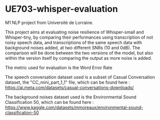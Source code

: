 # UE703-whisper-evaluation
M1 NLP project from Université de Lorraine. 

This project aims at evaluating noise resilience of Whisper-small and Whisper-tiny, by comparing their performances using transcription of not noisy speech data, and transcriptions of the same speech data with background noises added, at two different SNRs (10 and 0dB). The comparison will be done between the two versions of the model, but also within the version itself by comparing the output as more noise is added. 

The metric used for evaluation is the Word Error Rate

The speech conversation dataset used is a subset of Casual Conversation dataset, the "CC_mini_part_1_1" file, which can be found here : https://ai.meta.com/datasets/casual-conversations-downloads/

The background noises dataset used is the Environmental Sound Classification 50, which can be found here : https://www.kaggle.com/datasets/mmoreaux/environmental-sound-classification-50


